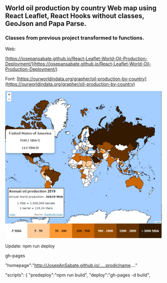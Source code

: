 ## World oil production by country Web map using React Leaflet, React Hooks without classes, GeoJson and Papa Parse.

### Classes from previous project transformed to functions.
Web:

[https://josepansabate.github.io/React-Leaflet-World-Oil-Production-Deployment/](https://josepansabate.github.io/React-Leaflet-World-Oil-Production-Deployment/)


Font: 
[https://ourworldindata.org/grapher/oil-production-by-country](https://ourworldindata.org/grapher/oil-production-by-country)

<p align="center">
<img   src="./img/mostra.PNG">
</p>

Update:
npm run deploy 

gh-pages

"homepage":"http://JosepAnSabate.github.io/.....prodir/name...."

   "scripts": {
    "predeploy":"npm run build",
    "deploy":"gh-pages -d build",